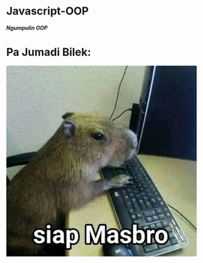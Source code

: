 # Javascript-OOP
<b><i>Ngumpulin OOP</i></b>

# <b>Pa Jumadi Bilek:</b>
![makasih](img/siap-masbro.jpg)
